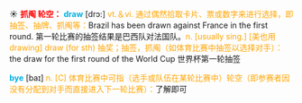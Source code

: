 ☀ <font color="red">**抓阄 轮空：**</font>
<font color="sky blue">**draw**</font> [drɔ:] 
<font color="orange">vt.＆vi. 通过偶然拾取卡片、票或数字来进行选择，即抽签、抽牌、抓阄等：</font>Brazil has been drawn against France in the first round. 第一轮比赛的抽签结果是巴西队对法国队。<font color="orange">n. [usually sing.] [美也用drawing] draw (for sth) 抽奖；抽签，抓阄（如体育比赛中抽签以选择对手）：</font>the draw for the first round of the World Cup 世界杯第一轮抽签

<font color="sky blue">**bye**</font> [baɪ] 
<font color="orange">n. [C] 体育比赛中可指（选手或队伍在某轮比赛中）轮空（即参赛者因没有分配到对手而直接进入下一轮比赛）：</font>了解即可


